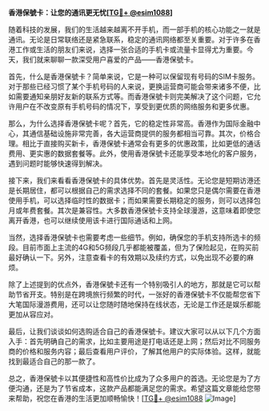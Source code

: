 **香港保號卡：让您的通讯更无忧[[TG💪+ @esim1088](https://t.me/s/esim1088)]**

随着科技的发展，我们的生活越来越离不开手机，而一部手机的核心功能之一就是通讯。无论是日常联络还是紧急联系，稳定的通讯网络都至关重要。对于许多在香港工作或生活的朋友们来说，选择一张合适的手机卡或流量卡显得尤为重要。今天，我们就来聊聊一款深受用户喜爱的产品——香港保號卡。

首先，什么是香港保號卡？简单来说，它是一种可以保留现有号码的SIM卡服务。对于那些已经习惯了某个手机号码的人来说，更换运营商可能会带来诸多不便，比如需要通知亲朋好友新的联系方式等。而香港保號卡则完美解决了这个问题，它允许用户在不改变原有手机号码的情况下，享受到更优质的网络服务和更多优惠。

那么，为什么选择香港保號卡呢？首先，它的稳定性非常高。香港作为国际金融中心，其通信基础设施非常完善，各大运营商提供的服务都相当可靠。其次，价格合理。相比于直接购买新卡，香港保號卡通常会有更多的优惠政策，比如更低的通话费用、更实惠的数据套餐等。此外，使用香港保號卡还能享受本地化的客户服务，遇到问题时能够快速得到解决。

接下来，我们来看看香港保號卡的具体优势。首先是灵活性。无论您是短期访港还是长期居住，都可以根据自己的需求选择不同的套餐。如果您只是偶尔需要在香港使用手机，可以选择临时性的数据卡；而如果需要长期稳定的服务，则可以选择包月或年费套餐。其次是兼容性。大多数香港保號卡支持全球漫游，这意味着即使您离开香港，也可以继续使用该卡进行国际通话和上网。

当然，选择香港保號卡也需要考虑一些细节。例如，确保您的手机支持所选卡的频段。目前市面上主流的4G和5G频段几乎都能被覆盖，但为了保险起见，在购买前最好确认一下。另外，注意查看卡的有效期以及续约方式，以免出现不必要的麻烦。

除了上述提到的优点外，香港保號卡还有一个特别吸引人的地方，那就是它可以帮助节省开支。特别是在跨境旅行频繁的时代，一张好的香港保號卡不仅能帮您省下大笔国际漫游费用，还可以让您随时随地保持在线状态，无论是工作还是娱乐都能更加从容应对。

最后，让我们谈谈如何选购适合自己的香港保號卡。建议大家可以从以下几个方面入手：首先明确自己的需求，比如主要用途是打电话还是上网；然后对比不同服务商的价格和服务内容；最后查看用户评价，了解其他用户的实际体验。这样，就能找到最适合自己的那一款了。

总之，香港保號卡以其便捷性和高性价比成为了众多用户的首选。无论您是为了方便沟通，还是为了节省成本，这款产品都能满足您的需求。希望这篇文章能给您带来帮助，祝您在香港的生活更加顺畅愉快！[[TG💪+ @esim1088](https://t.me/s/esim1088) ![Image](https://i.postimg.cc/4NQfJmqS/Snipaste-2025-05-13-00-14-12.png)]